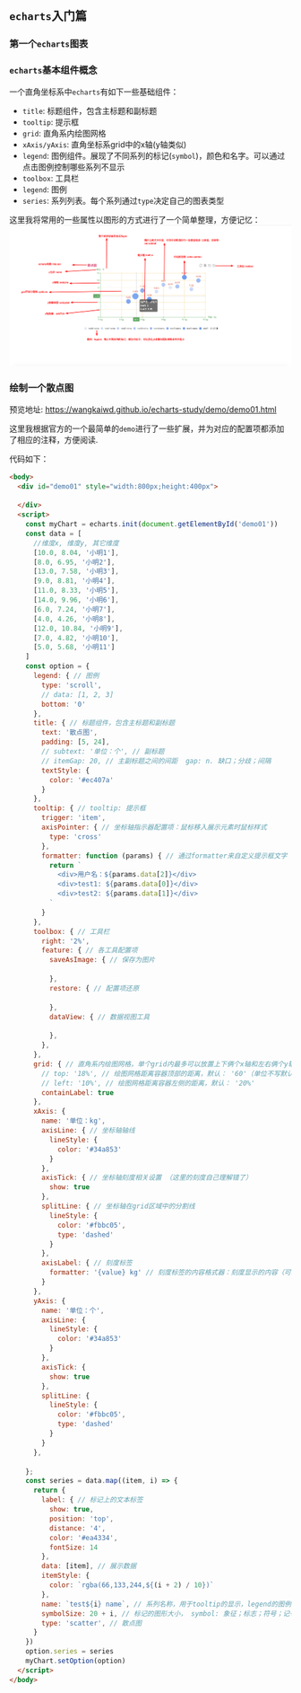## `echarts`入门篇

### 第一个`echarts`图表

### `echarts`基本组件概念
一个直角坐标系中`echarts`有如下一些基础组件：  
* `title`: 标题组件，包含主标题和副标题
* `tooltip`: 提示框
* `grid`: 直角系内绘图网格
* `xAxis/yAxis`: 直角坐标系grid中的x轴(y轴类似)
* `legend`: 图例组件。展现了不同系列的标记(`symbol`)，颜色和名字。可以通过点击图例控制哪些系列不显示
* `toolbox`: 工具栏
* `legend`: 图例
* `series`: 系列列表。每个系列通过`type`决定自己的图表类型

这里我将常用的一些属性以图形的方式进行了一个简单整理，方便记忆：  
![echarts-basic](./screenshots/echarts-basic.png)
### 绘制一个散点图

预览地址: https://wangkaiwd.github.io/echarts-study/demo/demo01.html

这里我根据官方的一个最简单的`demo`进行了一些扩展，并为对应的配置项都添加了相应的注释，方便阅读.

代码如下：  
```html
<body>
  <div id="demo01" style="width:800px;height:400px">

  </div>
  <script>
    const myChart = echarts.init(document.getElementById('demo01'))
    const data = [
      //维度x, 维度y, 其它维度
      [10.0, 8.04, '小明1'],
      [8.0, 6.95, '小明2'],
      [13.0, 7.58, '小明3'],
      [9.0, 8.81, '小明4'],
      [11.0, 8.33, '小明5'],
      [14.0, 9.96, '小明6'],
      [6.0, 7.24, '小明7'],
      [4.0, 4.26, '小明8'],
      [12.0, 10.84, '小明9'],
      [7.0, 4.82, '小明10'],
      [5.0, 5.68, '小明11']
    ]
    const option = {
      legend: { // 图例
        type: 'scroll',
        // data: [1, 2, 3]
        bottom: '0'
      },
      title: { // 标题组件，包含主标题和副标题
        text: '散点图',
        padding: [5, 24],
        // subtext: '单位：个', // 副标题
        // itemGap: 20, // 主副标题之间的间距  gap: n. 缺口；分歧；间隔
        textStyle: {
          color: '#ec407a'
        }
      },
      tooltip: { // tooltip: 提示框
        trigger: 'item',
        axisPointer: { // 坐标轴指示器配置项：鼠标移入展示元素时鼠标样式
          type: 'cross'
        },
        formatter: function (params) { // 通过formatter来自定义提示框文字
          return `
            <div>用户名：${params.data[2]}</div>
            <div>test1: ${params.data[0]}</div>
            <div>test2: ${params.data[1]}</div>
          `
        }
      },
      toolbox: { // 工具栏
        right: '2%',
        feature: { // 各工具配置项
          saveAsImage: { // 保存为图片

          },
          restore: { // 配置项还原

          },
          dataView: { // 数据视图工具

          },
        },
      },
      grid: { // 直角系内绘图网格，单个grid内最多可以放置上下俩个x轴和左右俩个y轴
        // top: '18%', // 绘图网格距离容器顶部的距离，默认： '60'（单位不写默认为px）
        // left: '10%', // 绘图网格距离容器左侧的距离，默认： '20%'
        containLabel: true
      },
      xAxis: {
        name: '单位：kg',
        axisLine: { // 坐标轴轴线
          lineStyle: {
            color: '#34a853'
          }
        },
        axisTick: { // 坐标轴刻度相关设置 （这里的刻度自己理解错了）
          show: true
        },
        splitLine: { // 坐标轴在grid区域中的分割线
          lineStyle: {
            color: '#fbbc05',
            type: 'dashed'
          }
        },
        axisLabel: { // 刻度标签
          formatter: '{value} kg' // 刻度标签的内容格式器：刻度显示的内容（可以通过字符串模板和函数进行自定义）
        }
      },
      yAxis: {
        name: '单位：个',
        axisLine: {
          lineStyle: {
            color: '#34a853'
          }
        },
        axisTick: {
          show: true
        },
        splitLine: {
          lineStyle: {
            color: '#fbbc05',
            type: 'dashed'
          }
        }
      },

    };
    const series = data.map((item, i) => {
      return {
        label: { // 标记上的文本标签
          show: true,
          position: 'top',
          distance: '4',
          color: '#ea4334',
          fontSize: 14
        },
        data: [item], // 展示数据
        itemStyle: {
          color: `rgba(66,133,244,${(i + 2) / 10})`
        },
        name: `test${i} name`, // 系列名称，用于tooltip的显示，legend的图例筛选
        symbolSize: 20 + i, // 标记的图形大小， symbol: 象征；标志；符号；记号
        type: 'scatter', // 散点图
      }
    })
    option.series = series
    myChart.setOption(option)
  </script>
</body>
```

